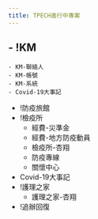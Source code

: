 ```yaml
---
title: TPECH進行中專案
---
```


## - !KM
    - KM-聯絡人
    - KM-帳號
    - KM-系統
    - Covid-19大事記
- !防疫旅館
- !檢疫所
    - 經費-災準金
    - 經費-地方防疫動員
    - 檢疫所-杏翔
    - 防疫專線
    - 關懷中心
- Covid-19大事記
- !護理之家
    - 護理之家-杏翔
- !追辦回復
